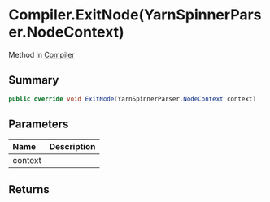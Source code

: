 # Compiler.ExitNode(YarnSpinnerParser.NodeContext)

Method in [Compiler](/api/csharp/yarn.compiler.compiler.md)

## Summary



```csharp
public override void ExitNode(YarnSpinnerParser.NodeContext context)
```

## Parameters

|Name|Description|
|:---|:---|
|context||

## Returns



